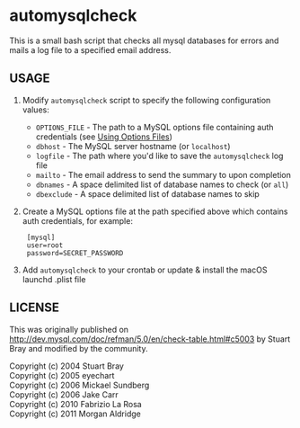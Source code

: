 # automysqlcheck

This is a small bash script that checks all mysql databases for errors and mails a log file to a specified email address.

## USAGE

1) Modify `automysqlcheck` script to specify the following configuration values:

    * `OPTIONS_FILE` - The path to a MySQL options file containing auth credentials (see [Using Options Files](https://dev.mysql.com/doc/refman/8.0/en/option-files.html))
    * `dbhost` - The MySQL server hostname (or `localhost`)
    * `logfile` - The path where you'd like to save the `automysqlcheck` log file
    * `mailto` - The email address to send the summary to upon completion
    * `dbnames` - A space delimited list of database names to check (or `all`)
    * `dbexclude` - A space delimited list of database names to skip

2) Create a MySQL options file at the path specified above which contains auth credentials, for example:

        [mysql]
        user=root
        password=SECRET_PASSWORD

3) Add `automysqlcheck` to your crontab or update & install the macOS launchd .plist file

## LICENSE

This was originally published on http://dev.mysql.com/doc/refman/5.0/en/check-table.html#c5003 by Stuart Bray and modified by the community.

Copyright (c) 2004 Stuart Bray  
Copyright (c) 2005 eyechart  
Copyright (c) 2006 Mickael Sundberg  
Copyright (c) 2006 Jake Carr  
Copyright (c) 2010 Fabrizio La Rosa  
Copyright (c) 2011 Morgan Aldridge  
